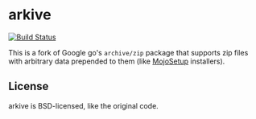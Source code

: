 # arkive

[![Build Status](https://travis-ci.org/itchio/arkive.svg?branch=master)](https://travis-ci.org/itchio/arkive)

This is a fork of Google go's `archive/zip` package that supports zip files with arbitrary
data prepended to them (like [MojoSetup][] installers).

[MojoSetup]: https://icculus.org/mojosetup/

## License

arkive is BSD-licensed, like the original code.

